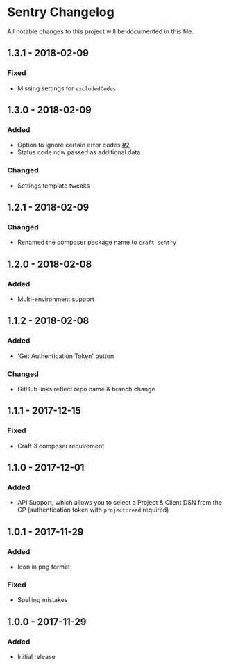 # Sentry Changelog

All notable changes to this project will be documented in this file.

## 1.3.1 - 2018-02-09

### Fixed
- Missing settings for `excludedCodes`

## 1.3.0 - 2018-02-09

### Added
- Option to ignore certain error codes [#2](https://github.com/lukeyouell/craft-sentry/issues/2)
- Status code now passed as additional data

### Changed
- Settings template tweaks

## 1.2.1 - 2018-02-09

### Changed
- Renamed the composer package name to `craft-sentry`

## 1.2.0 - 2018-02-08

### Added
- Multi-environment support

## 1.1.2 - 2018-02-08

### Added
- 'Get Authentication Token' button

### Changed
- GitHub links reflect repo name & branch change

## 1.1.1 - 2017-12-15

### Fixed
- Craft 3 composer requirement

## 1.1.0 - 2017-12-01

### Added
- API Support, which allows you to select a Project & Client DSN from the CP (authentication token with `project:read` required)

## 1.0.1 - 2017-11-29

### Added
- Icon in png format

### Fixed
- Spelling mistakes

## 1.0.0 - 2017-11-29

### Added
- Initial release
